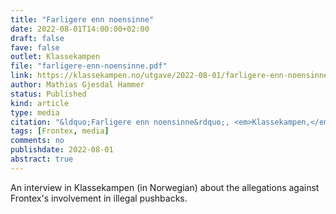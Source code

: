```yaml
---
title: "Farligere enn noensinne"
date: 2022-08-01T14:00:00+02:00
draft: false
fave: false
outlet: Klassekampen
file: "farligere-enn-noensinne.pdf"  
link: https://klassekampen.no/utgave/2022-08-01/farligere-enn-noensinne
author: Mathias Gjesdal Hammer
status: Published
kind: article
type: media
citation: "&ldquo;Farligere enn noensinne&rdquo;, <em>Klassekampen,</em> 1 August 2022."
tags: [Frontex, media]
comments: no
publishdate: 2022-08-01
abstract: true
---
```


An interview in Klassekampen (in Norwegian) about the allegations against Frontex's involvement in illegal pushbacks.
